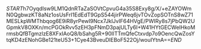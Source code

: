 $START$h7OyqdIsw9LM1QdnRTaZaSOVtCpvuG4a35S8Exy8g/X/+eZAYOWmN0QgbwzKT8aNz1osUsFrI1EdEdT9GpS544jirPWeq6jvTOvZopSOTnS8wZ71MESLkpWMThbqog6E9iR8yrPewI9Ncx7JklJvIF64HVgE/PWIRy8s7jPbQW2UGpmkV8OXKn/mcPGOkRvv5zEH3pFNmD3pajULTy6I+W41HYtGECWeIHkoMrmsbQfBTgmzlzE8XFxIAoQ8/bSahg5R+90IITTmQfeCtxvdp7o9OencQwZosYtqKD4zENohGBe121teU53+1Cye43BveuDIEBoF522Oj/wouIYtnA==$END$